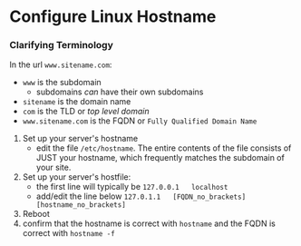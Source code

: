 <!-- permalink: 9909f0cf846591d7e4df2348f1350ce8 DO NOT DELETE OR EDIT THIS LINE -->
# Configure Linux Hostname

### Clarifying Terminology

In the url `www.sitename.com`:
* `www` is the subdomain
	* subdomains *can* have their own subdomains
* `sitename` is the domain name
* `com` is the TLD or *top level domain*
* `www.sitename.com` is the FQDN or `Fully Qualified Domain Name`

1. Set up your server's hostname
	* edit the file `/etc/hostname`. The entire contents of the file consists of JUST your hostname, which frequently matches the subdomain of your site.
1. Set up your server's hostfile:
	* the first line will typically be `127.0.0.1   localhost`
	* add/edit the line below `127.0.1.1   [FQDN_no_brackets] [hostname_no_brackets]`
1. Reboot
1. confirm that the hostname is correct with `hostname` and the FQDN is correct with `hostname -f`
